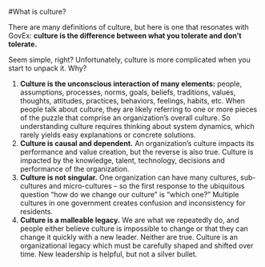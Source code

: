 #What is culture?

There are many definitions of culture, but here is one that resonates with GovEx: **culture is the difference between what you tolerate and don’t tolerate.**

Seem simple, right? Unfortunately, culture is more complicated when you start to unpack it. Why?

1. **Culture is the unconscious interaction of many elements:** people, assumptions, processes, norms, goals, beliefs, traditions, values, thoughts, attitudes, practices, behaviors, feelings, habits, etc. When people talk about culture, they are likely referring to one or more pieces of the puzzle that comprise an organization’s overall culture. So understanding culture requires thinking about system dynamics, which rarely yields easy explanations or concrete solutions. 
2. **Culture is causal and dependent.** An organization’s culture impacts its performance and value creation, but the reverse is also true. Culture is impacted by the knowledge, talent, technology, decisions and performance of the organization.
3. **Culture is not singular.** One organization can have many cultures, sub-cultures and micro-cultures – so the first response to the ubiquitous question “how do we change our culture” is “which one?” Multiple cultures in one government creates confusion and inconsistency for residents. 
4. **Culture is a malleable legacy.** We are what we repeatedly do, and people either believe culture is impossible to change or that they can change it quickly with a new leader. Neither are true. Culture is an organizational legacy which must be carefully shaped and shifted over time. New leadership is helpful, but not a silver bullet. 
